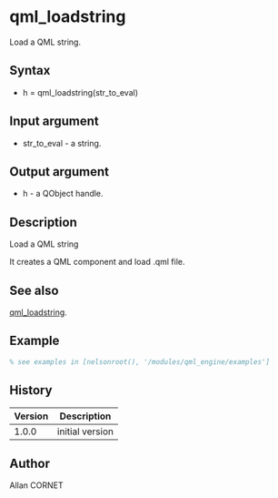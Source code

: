 

# qml_loadstring

Load a QML string.

## Syntax

- h = qml_loadstring(str_to_eval)

## Input argument

 - str_to_eval - a string.

## Output argument

 - h - a QObject handle.

## Description


  <p>Load a QML string</p>
  <p>It creates a QML component and load .qml file.</p>


## See also

[qml_loadstring](qml_loadstring.html).
## Example

```matlab
% see examples in [nelsonroot(), '/modules/qml_engine/examples']
```

## History

|Version|Description|
|------|------|
|1.0.0|initial version|


## Author

Allan CORNET



